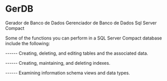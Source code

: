 # GerDB
Gerador de Banco de Dados
Gerenciador de Banco de Dados Sql Server Compact

Some of the functions you can perform in a SQL Server Compact database include the following:

------ Creating, deleting, and editing tables and the associated data.

------ Creating, maintaining, and deleting indexes.

------ Examining information schema views and data types.

